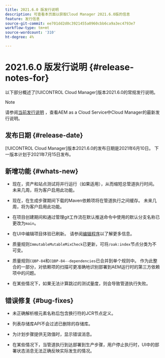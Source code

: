 ```yaml
---
title: 2021.6.0 版发行说明
description: 可查看本页面以获取Cloud Manager 2021.6.0版的信息
feature: 发行信息
source-git-commit: ee701dd2d0c3921455a0960cbb6ca9a3ec4793e7
workflow-type: tm+mt
source-wordcount: '310'
ht-degree: 4%

---
```


# 2021.6.0 版发行说明 {#release-notes-for}

以下部分概述了[!UICONTROL Cloud Manager]版本2021.6.0的常规发行说明。

>[!NOTE]
>请参阅[当前发行说明](https://experienceleague.adobe.com/docs/experience-manager-cloud-service/onboarding/getting-access/release-notes-cloud-manager/release-notes-cm-current.html?lang=en#getting-access) ，查看AEM as a Cloud Service中Cloud Manager的最新发行说明。

## 发布日期 {#release-date}

[!UICONTROL Cloud Manager]版本2021.6.0的发布日期是2021年6月10日。
下一版本计划于2021年7月15日发布。

## 新增功能 {#whats-new}

* 现在，资产和站点测试将并行运行（如果适用），从而缩短总管道执行时间。 未来几周，将为客户启用此功能。

* 现在，在生成步骤期间下载的Maven依赖项将在管道执行之间缓存。 未来几周，将为客户启用此功能。

* 在项目创建期间和通过管理git工作流在默认推送命令中使用的默认分支名称已更改为`main`。

* 在UI中编辑项目体验已刷新。 请参阅[编辑程序](/help/using/setting-up-program.md#editing-program)以了解更多信息。

* 质量规则`ImmutableMutableMixCheck`已更新，可将`/oak:index`节点分类为不可变。

* 质量规则`CQBP-84`和`CQBP-84--dependencies`已合并到单个规则中。 作为此整合的一部分，对依赖项的扫描可更准确地识别部署到AEM运行时的第三方依赖项中的问题。

* 在某些情况下，如果无法计算跳过的测试量度，则会导致管道执行失败。

## 错误修复 {#bug-fixes}

* 未正确解析根元素名称后包含换行符的JCR节点定义。

* 列表存储库API不会过滤已删除的存储库。

* 为计划步骤提供无效值时，显示错误消息。

* 在某些情况下，当管道执行到达部署到生产步骤，用户停止执行时，UI中的部署状态消息无法正确反映实际发生的情况。
